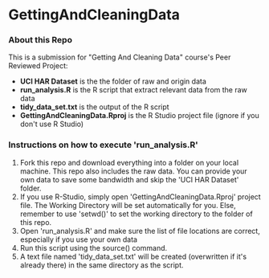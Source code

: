 GettingAndCleaningData
======================
### About this Repo

This is a submission for "Getting And Cleaning Data" course's Peer Reviewed Project:
* __UCI HAR Dataset__ is the the folder of raw and origin data
* __run_analysis.R__ is the R script that extract relevant data from the raw data
* __tidy_data_set.txt__ is the output of the R script
* __GettingAndCleaningData.Rproj__ is the R Studio project file (ignore if you don't use R Studio)

### Instructions on how to execute 'run_analysis.R'

1. Fork this repo and download everything into a folder on your local machine. This repo also includes the raw data. You can provide your own data to save some bandwidth and skip the 'UCI HAR Dataset' folder.
2. If you use R-Studio, simply open 'GettingAndCleaningData.Rproj' project file. The Working Directory will be set automatically for you. Else, remember to use 'setwd()' to set the working directory to the folder of this repo.
3. Open 'run_analysis.R' and make sure the list of file locations are correct, especially if you use your own data
4. Run this script using the source() command.
5. A text file named 'tidy_data_set.txt' will be created (overwritten if it's already there) in the same directory as the script.

